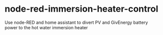 # node-red-immersion-heater-control
 Use node-RED and home assistant to divert PV and GivEnergy battery power to the hot water immersion heater
